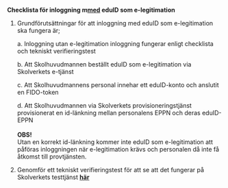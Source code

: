 **Checklista för inloggning m<ins>med</ins> eduID som
e-legitimation**

1.  Grundförutsättningar för att inloggning med eduID som e-legitimation
    ska fungera är;

    a.  Inloggning utan e-legitimation inloggning fungerar enligt checklista och tekniskt verifieringstest

    b.  Att Skolhuvudmannen beställt eduID som e-legitimation via
        Skolverkets e-tjänst
    
    c.  Att Skolhuvudmannens personal innehar ett eduID-konto och
        anslutit en FIDO-token

    d.  Att Skolhuvudmannen via Skolverkets provisioneringstjänst
        provisionerat en id-länkning mellan personalens EPPN och deras
        eduID-EPPN\
        \
        **OBS!**\
        Utan en korrekt id-länkning kommer inte eduID som e-legitimation att
        påföras inloggningen när e-legitimation krävs och personalen då inte
        få åtkomst till provtjänsten.

3.  Genomför ett tekniskt verifieringstest för att se att det fungerar på Skolverkets testtjänst
    **[här](https://fidustest.skolverket.se/DNP/)**


